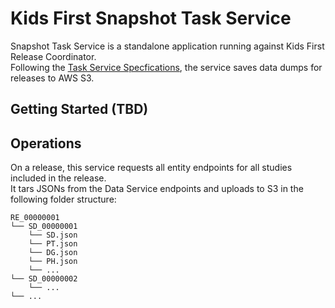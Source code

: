# Kids First Snapshot Task Service
Snapshot Task Service is a standalone application running against Kids First Release Coordinator.  
Following the [Task Service Specfications][1], the service saves data dumps for releases to AWS S3.

## Getting Started (TBD)

## Operations
On a release, this service requests all entity endpoints for all studies included in the release.   
It tars JSONs from the Data Service endpoints and uploads to S3 in the following folder structure:
```
RE_00000001
└── SD_00000001 
    └── SD.json
    └── PT.json
    └── DG.json
    └── PH.json
    └── ...
└── SD_00000002
    └── ...
└── ...
```

[1]: https://github.com/kids-first/kf-api-release-coordinator